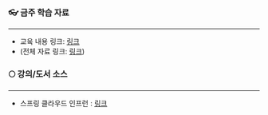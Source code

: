 ### 👓 금주 학습 자료
---
- 교육 내용 링크: [링크](https://blockjjam99.notion.site/Service-Discovery-439279088d0f4603b576c4bb5b76279a?pvs=4) 
- (전체 자료 링크: [링크](https://blockjjam99.notion.site/0cf3fbb1e3ce47d2909c47c5053d66a5?v=14a0ba3767424b7892f9650ccd37e1c2&pvs=4))

### 🌕 강의/도서 소스
---

- 스프링 클라우드 인프런 : [링크](https://www.inflearn.com/course/%EC%8A%A4%ED%94%84%EB%A7%81-%ED%81%B4%EB%9D%BC%EC%9A%B0%EB%93%9C-%EB%A7%88%EC%9D%B4%ED%81%AC%EB%A1%9C%EC%84%9C%EB%B9%84%EC%8A%A4/dashboard)